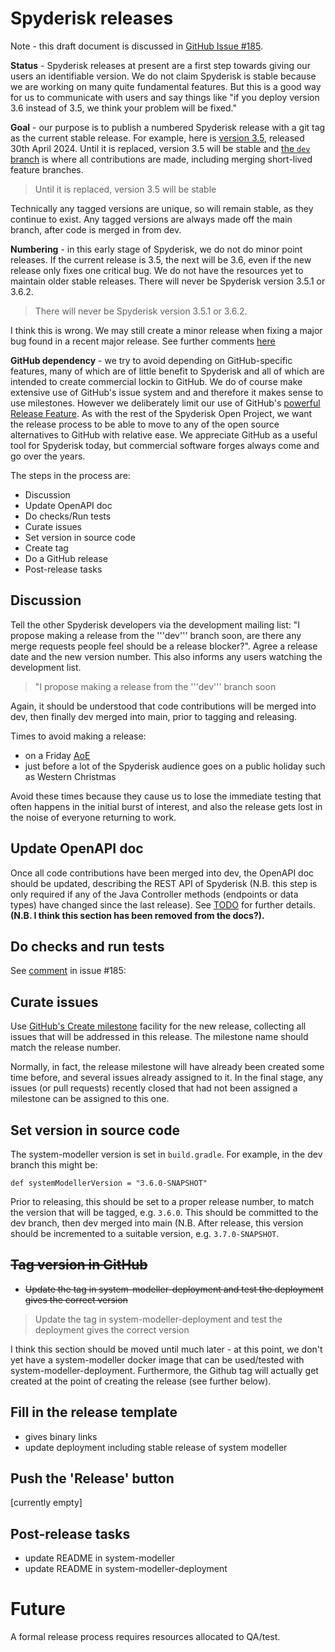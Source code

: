 # Spyderisk releases

Note - this draft document is discussed in [GitHub Issue #185](https://github.com/Spyderisk/system-modeller/issues/185). 

**Status** - Spyderisk releases at present are a first step towards giving our
users an identifiable version. We do not claim Spyderisk is stable because we
are working on many quite fundamental features. But this is a good way for us
to communicate with users and say things like "if you deploy version 3.6
instead of 3.5, we think your problem will be fixed."

**Goal** - our purpose is to publish a numbered Spyderisk release with a git tag as
the current stable release. For example, here is
[version 3.5](https://github.com/Spyderisk/system-modeller/releases/tag/v3.5.0),
released 30th April 2024. Until it is replaced, version 3.5 will be stable and 
[the ```dev``` branch](https://github.com/Spyderisk/system-modeller/tree/dev)
is where all contributions are made, including merging short-lived feature branches.

>  Until it is replaced, version 3.5 will be stable
> 
Technically any tagged versions are unique, so will remain stable, as they continue to exist. Any tagged versions are always made off the main branch, after code is merged in from dev.

**Numbering** - in this early stage of Spyderisk, we do not do minor point releases.
If the current release is 3.5, the next will be 3.6, even if the new release only
fixes one critical bug. We do not have the resources yet to maintain older stable 
releases. There will never be Spyderisk version 3.5.1 or 3.6.2.

> There will never be Spyderisk version 3.5.1 or 3.6.2.

I think this is wrong. We may still create a minor release when fixing a major bug found in a recent major release. See further comments [here](https://github.com/Spyderisk/system-modeller/issues/185#issuecomment-2211049801)

**GitHub dependency** - we try to avoid depending on GitHub-specific features,
many of which are of little benefit to Spyderisk and all of which are intended
to create commercial lockin to GitHub.  We do of course make extensive use of GitHub's issue
system and and therefore it makes sense to use milestones. However we deliberately
limit our use of GitHub's
[powerful Release Feature](https://docs.github.com/en/repositories/releasing-projects-on-github/managing-releases-in-a-repository). As with the rest of the Spyderisk Open Project, we want the release
process to be able to move to any of the open source alternatives to GitHub
with relative ease. We appreciate GitHub as a useful tool for Spyderisk today, but 
commercial software forges always come and go over the years.

The steps in the process are:

* Discussion
* Update OpenAPI doc
* Do checks/Run tests
* Curate issues
* Set version in source code
* Create tag
* Do a GitHub release
* Post-release tasks

## Discussion

Tell the other Spyderisk developers via the development mailing list: "I
propose making a release from the '''dev''' branch soon, are there any merge
requests people feel should be a release blocker?". Agree a release date and
the new version number. This also informs any users watching the development list.

> "I propose making a release from the '''dev''' branch soon

Again, it should be understood that code contributions will be merged into dev, then finally dev merged into main, prior to tagging and releasing.

Times to avoid making a release:
* on a Friday [AoE](https://en.wikipedia.org/wiki/Anywhere_on_Earth)
* just before a lot of the Spyderisk audience goes on a public
  holiday such as Western Christmas

Avoid these times because they cause us to lose the immediate testing that often
happens in the initial burst of interest, and also the release gets lost
in the noise of everyone returning to work.

## Update OpenAPI doc

Once all code contributions have been merged into dev, the OpenAPI doc should be updated, describing the REST API of Spyderisk (N.B. this step is only required if any of the Java Controller methods (endpoints or data types) have changed since the last release). See [TODO]() for further details. **(N.B. I think this section has been removed from the docs?).**

## Do checks and run tests

See [comment](https://github.com/Spyderisk/system-modeller/issues/185#issuecomment-2211049801) in issue #185: 

## Curate issues

Use
[GitHub's Create milestone](https://docs.github.com/en/issues/using-labels-and-milestones-to-track-work/creating-and-editing-milestones-for-issues-and-pull-requests)
facility for the new release, collecting all issues that will be addressed in this release.
The milestone name should match the release number.

Normally, in fact, the release milestone will have already been created some time before, and several issues already assigned to it. In the final stage, any issues (or pull requests) recently closed that had not been assigned a milestone can be assigned to this one.

## Set version in source code

The system-modeller version is set in `build.gradle`. For example, in the dev branch this might be:
```
def systemModellerVersion = "3.6.0-SNAPSHOT"
```
Prior to releasing, this should be set to a proper release number, to match the version that will be tagged, e.g. `3.6.0`. This should be committed to the dev branch, then dev merged into main (N.B. After release, this version should be incremented to a suitable version, e.g. `3.7.0-SNAPSHOT`.

## ~~Tag version in GitHub~~

* ~~Update the tag in system-modeller-deployment and test the deployment gives the correct version~~

> Update the tag in system-modeller-deployment and test the deployment gives the correct version

I think this section should be moved until much later - at this point, we don't yet have a system-modeller docker image that can be used/tested with system-modeller-deployment. Furthermore, the Github tag will actually get created at the point of creating the release (see further below).

## Fill in the release template

* gives binary links
* update deployment including stable release of system modeller

## Push the 'Release' button

[currently empty]

## Post-release tasks

* update README in system-modeller
* update README in system-modeller-deployment

# Future

A formal release process requires resources allocated to QA/test.
